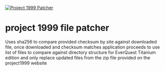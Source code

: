 [![Project 1999 Patcher](https://github.com/FreedomFaighter/p99-file-patcher/actions/workflows/uwp-build.yml/badge.svg)](https://github.com/FreedomFaighter/p99-file-patcher/actions/workflows/uwp-build.yml)

# project 1999 file patcher

Uses sha256 to compare provided checksum by site against downloaded file, once downloaded and checksum matches application proceeds to use list of files to compare against directory structure for EverQuest Titanium edition and only replace updated files from the zip file provided on the project1999 website
